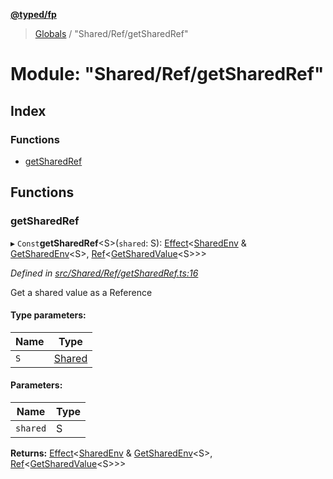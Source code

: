 **[@typed/fp](../README.md)**

> [Globals](../globals.md) / "Shared/Ref/getSharedRef"

# Module: "Shared/Ref/getSharedRef"

## Index

### Functions

* [getSharedRef](_shared_ref_getsharedref_.md#getsharedref)

## Functions

### getSharedRef

▸ `Const`**getSharedRef**\<S>(`shared`: S): [Effect](_effect_effect_.effect.md)\<[SharedEnv](../interfaces/_shared_core_services_sharedenv_.sharedenv.md) & [GetSharedEnv](_shared_core_model_shared_.md#getsharedenv)\<S>, [Ref](../interfaces/_shared_ref_ref_.ref.md)\<[GetSharedValue](_shared_core_model_shared_.md#getsharedvalue)\<S>>>

*Defined in [src/Shared/Ref/getSharedRef.ts:16](https://github.com/TylorS/typed-fp/blob/8639976/src/Shared/Ref/getSharedRef.ts#L16)*

Get a shared value as a Reference

#### Type parameters:

Name | Type |
------ | ------ |
`S` | [Shared](_shared_core_model_shared_.shared.md) |

#### Parameters:

Name | Type |
------ | ------ |
`shared` | S |

**Returns:** [Effect](_effect_effect_.effect.md)\<[SharedEnv](../interfaces/_shared_core_services_sharedenv_.sharedenv.md) & [GetSharedEnv](_shared_core_model_shared_.md#getsharedenv)\<S>, [Ref](../interfaces/_shared_ref_ref_.ref.md)\<[GetSharedValue](_shared_core_model_shared_.md#getsharedvalue)\<S>>>
